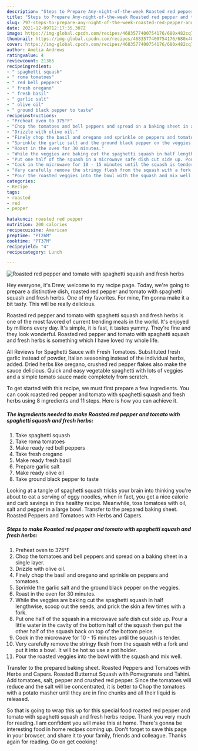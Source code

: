 ```yaml
---
description: "Steps to Prepare Any-night-of-the-week Roasted red pepper and tomato with spaghetti squash and fresh herbs"
title: "Steps to Prepare Any-night-of-the-week Roasted red pepper and tomato with spaghetti squash and fresh herbs"
slug: 797-steps-to-prepare-any-night-of-the-week-roasted-red-pepper-and-tomato-with-spaghetti-squash-and-fresh-herbs
date: 2021-12-09T12:17:35.307Z
image: https://img-global.cpcdn.com/recipes/4683577400754176/680x482cq70/roasted-red-pepper-and-tomato-with-spaghetti-squash-and-fresh-herbs-recipe-main-photo.jpg
thumbnail: https://img-global.cpcdn.com/recipes/4683577400754176/680x482cq70/roasted-red-pepper-and-tomato-with-spaghetti-squash-and-fresh-herbs-recipe-main-photo.jpg
cover: https://img-global.cpcdn.com/recipes/4683577400754176/680x482cq70/roasted-red-pepper-and-tomato-with-spaghetti-squash-and-fresh-herbs-recipe-main-photo.jpg
author: Amelia Andrews
ratingvalue: 4
reviewcount: 21365
recipeingredient:
- " spaghetti squash"
- " roma tomatoes"
- " red bell peppers"
- " fresh oregano"
- " fresh basil"
- " garlic salt"
- " olive oil"
- " ground black pepper to taste"
recipeinstructions:
- "Preheat oven to 375°F"
- "Chop the tomatoes and bell peppers and spread on a baking sheet in a single layer."
- "Drizzle with olive oil."
- "Finely chop the basil and oregano and sprinkle on peppers and tomatoes."
- "Sprinkle the garlic salt and the ground black pepper on the veggies."
- "Roast in the oven for 30 minutes."
- "While the veggies are baking cut the spaghetti squash in half lengthwise, scoop out the seeds, and prick the skin a few times with a fork."
- "Put one half of the squash in a microwave safe dish cut side up. Pour a little water in the cavity of the bottom half of the squash then put the other half of the squash back on top of the bottom peice."
- "Cook in the microwave for 10 - 15 minutes until the squash is tender."
- "Very carefully remove the stringy flesh from the squash with a fork and put it into a bowl. It will be hot so use a pot holder."
- "Pour the roasted veggies into the bowl with the squash and mix well."
categories:
- Recipe
tags:
- roasted
- red
- pepper

katakunci: roasted red pepper 
nutrition: 200 calories
recipecuisine: American
preptime: "PT26M"
cooktime: "PT37M"
recipeyield: "4"
recipecategory: Lunch

---
```



![Roasted red pepper and tomato with spaghetti squash and fresh herbs](https://img-global.cpcdn.com/recipes/4683577400754176/680x482cq70/roasted-red-pepper-and-tomato-with-spaghetti-squash-and-fresh-herbs-recipe-main-photo.jpg)

Hey everyone, it's Drew, welcome to my recipe page. Today, we're going to prepare a distinctive dish, roasted red pepper and tomato with spaghetti squash and fresh herbs. One of my favorites. For mine, I'm gonna make it a bit tasty. This will be really delicious.

Roasted red pepper and tomato with spaghetti squash and fresh herbs is one of the most favored of current trending meals in the world. It's enjoyed by millions every day. It's simple, it is fast, it tastes yummy. They're fine and they look wonderful. Roasted red pepper and tomato with spaghetti squash and fresh herbs is something which I have loved my whole life.

All Reviews for Spaghetti Sauce with Fresh Tomatoes. Substituted fresh garlic instead of powder, Italian seasoning instead of the individual herbs, added. Dried herbs like oregano, crushed red pepper flakes also make the sauce delicious. Quick and easy vegetable spaghetti with lots of veggies and a simple tomato sauce made completely from scratch.


To get started with this recipe, we must first prepare a few ingredients. You can cook roasted red pepper and tomato with spaghetti squash and fresh herbs using 8 ingredients and 11 steps. Here is how you can achieve it.

<!--inarticleads1-->

##### The ingredients needed to make Roasted red pepper and tomato with spaghetti squash and fresh herbs:

1. Take  spaghetti squash
1. Take  roma tomatoes
1. Make ready  red bell peppers
1. Take  fresh oregano
1. Make ready  fresh basil
1. Prepare  garlic salt
1. Make ready  olive oil
1. Take  ground black pepper to taste


Looking at a tangle of spaghetti squash tricks your brain into thinking you&#39;re about to eat a serving of eggy noodles, when in fact, you get a nice calorie and carb savings in this healthy recipe. Meanwhile, toss tomatoes with oil, salt and pepper in a large bowl. Transfer to the prepared baking sheet. Roasted Peppers and Tomatoes with Herbs and Capers. 

<!--inarticleads2-->

##### Steps to make Roasted red pepper and tomato with spaghetti squash and fresh herbs:

1. Preheat oven to 375°F
1. Chop the tomatoes and bell peppers and spread on a baking sheet in a single layer.
1. Drizzle with olive oil.
1. Finely chop the basil and oregano and sprinkle on peppers and tomatoes.
1. Sprinkle the garlic salt and the ground black pepper on the veggies.
1. Roast in the oven for 30 minutes.
1. While the veggies are baking cut the spaghetti squash in half lengthwise, scoop out the seeds, and prick the skin a few times with a fork.
1. Put one half of the squash in a microwave safe dish cut side up. Pour a little water in the cavity of the bottom half of the squash then put the other half of the squash back on top of the bottom peice.
1. Cook in the microwave for 10 - 15 minutes until the squash is tender.
1. Very carefully remove the stringy flesh from the squash with a fork and put it into a bowl. It will be hot so use a pot holder.
1. Pour the roasted veggies into the bowl with the squash and mix well.


Transfer to the prepared baking sheet. Roasted Peppers and Tomatoes with Herbs and Capers. Roasted Butternut Squash with Pomegranate and Tahini. Add tomatoes, salt, pepper and crushed red pepper. Since the tomatoes will reduce and the salt will be concentrated, it is better to Chop the tomatoes with a potato masher until they are in fine chunks and all their liquid is released. 

So that is going to wrap this up for this special food roasted red pepper and tomato with spaghetti squash and fresh herbs recipe. Thank you very much for reading. I am confident you will make this at home. There's gonna be interesting food in home recipes coming up. Don't forget to save this page in your browser, and share it to your family, friends and colleague. Thanks again for reading. Go on get cooking!
